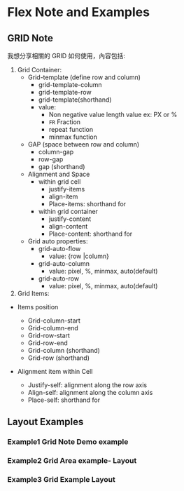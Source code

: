 # Flex Note and Examples

## GRID Note
我想分享相關的 GRID 如何使用，內容包括:

1. Grid Container:
	- Grid-template (define row and column)
		- grid-template-column
		- grid-template-row
		- grid-template(shorthand)
		- value: 
			- Non negative value length value ex: PX or %
			- `FR` Fraction
			- repeat function
			- minmax function 
	- GAP (space between row and column)
		- column-gap
		- row-gap
		- gap  (shorthand)
	- Alignment and Space
		- within grid cell
			- justify-items
			- align-item
			- Place-items: shorthand for <align-items> <justify-items>	
		- within grid container
			- justify-content
			- align-content
			- Place-content: shorthand for <align-content> <justify-content>	
	- Grid auto properties:
		- grid-auto-flow
			- value: {row |column}
		- grid-auto-column
			- value: pixel, %, minmax, auto(default)
		- grid-auto-row
			- value: pixel, %, minmax, auto(default)
2. Grid Items: 
- Items position
	- Grid-column-start
	- Grid-column-end
	- Grid-row-start
	- Grid-row-end
	- Grid-column (shorthand)
	- Grid-row (shorthand)

- Alignment item within Cell
	- Justify-self: alignment along the row axis
	- Align-self: alignment along the column axis
	- Place-self: shorthand for <align-self> <justify-self>

## Layout Examples

### Example1 Grid Note Demo example

### Example2 Grid Area example- Layout
### Example3 Grid Example Layout